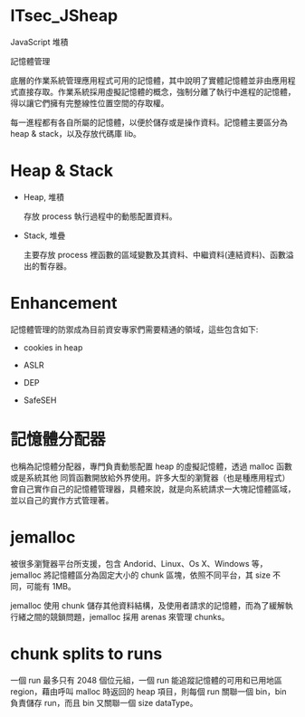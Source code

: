 # ITsec_JSheap
JavaScript 堆積

記憶體管理

底層的作業系統管理應用程式可用的記憶體，其中說明了實體記憶體並非由應用程式直接存取。作業系統採用虛擬記憶體的概念，強制分離了執行中進程的記憶體，得以讓它們擁有完整線性位置空間的存取權。

每一進程都有各自所屬的記憶體，以便於儲存或是操作資料。記憶體主要區分為 heap & stack，以及存放代碼庫 lib。

# Heap & Stack

* Heap, 堆積

   存放 process 執行過程中的動態配置資料。

* Stack, 堆疊

  主要存放 process 裡函數的區域變數及其資料、中繼資料(連結資料)、函數溢出的暫存器。

# Enhancement

記憶體管理的防禦成為目前資安專家們需要精通的領域，這些包含如下:

* cookies in heap

* ASLR

* DEP

* SafeSEH

# 記憶體分配器

也稱為記憶體分配器，專門負責動態配置 heap 的虛擬記憶體，透過 malloc 函數或是系統其他
同質函數開放給外界使用。許多大型的瀏覽器（也是種應用程式）會自己實作自己的記憶體管理器，具體來說，就是向系統請求一大塊記憶體區域，並以自己的實作方式管理著。

# jemalloc

被很多瀏覽器平台所支援，包含 Andorid、Linux、Os X、Windows 等，jemalloc 將記憶體區分為固定大小的 chunk 區塊，依照不同平台，其 size 不同，可能有 1MB。

jemalloc 使用 chunk 儲存其他資料結構，及使用者請求的記憶體，而為了緩解執行緒之間的競鎖問題，jemalloc 採用 arenas 來管理 chunks。

# chunk splits to runs

一個 run 最多只有 2048 個位元組，一個 run 能追蹤記憶體的可用和已用地區 region，藉由呼叫 malloc 時返回的 heap 項目，則每個 run 關聯一個 bin，bin 負責儲存 run，而且 bin 又關聯一個 size dataType。


